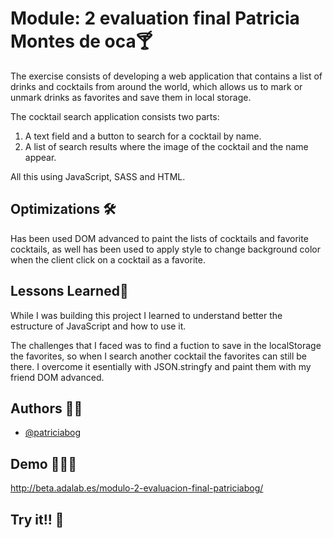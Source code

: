 
# Module: 2 evaluation final Patricia Montes de oca🍸

The exercise consists of developing a web application that contains a list of drinks and cocktails from around the world, which allows us to mark or unmark drinks as favorites and save them in local storage. 

The cocktail search application consists two parts:
1. A text field and a button to search for a cocktail by name.
2. A list of search results where the image of the cocktail and the name appear.

All this using JavaScript, SASS and HTML.



## Optimizations 🛠

Has been used DOM advanced to paint the lists of cocktails and favorite cocktails, as well has been used to apply style to change background color when the client click on a cocktail as a favorite.



## Lessons Learned💪

While I was building this project I learned to understand better the estructure of JavaScript and how to use it.

The challenges that I faced was to find a fuction to save in the localStorage the favorites, so when I search another cocktail the favorites can still be there. I overcome it esentially with  JSON.stringfy and paint them with my friend DOM advanced. 

## Authors  👋🏻

- [@patriciabog](https://github.com/patriciabog)


## Demo 👩🏽‍💻

http://beta.adalab.es/modulo-2-evaluacion-final-patriciabog/ 




## Try it!! 🍹

